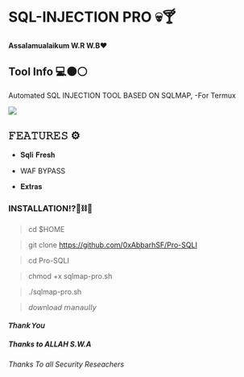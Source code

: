 
# SQL-INJECTION PRO 💀🍸

#### Assalamualaikum W.R W.B❤️

## Tool Info 💻⚫⚪


Automated SQL INJECTION TOOL BASED ON SQLMAP, -For Termux


<img src="https://raw.githubusercontent.com/AbbarhSF/Pro-SQLI/main/IMG_20210721_185449_223~2.jpg"/>


## 𝙵𝙴𝙰𝚃𝚄𝚁𝙴𝚂 ⚙️


* 𝐒𝐪𝐥𝐢 𝐅𝐫𝐞𝐬𝐡

* WAF BYPASS

* 𝐄𝐱𝐭𝐫𝐚𝐬

### INSTALLATION!?📎⛓️🔗


> cd $HOME

> git clone https://github.com/0xAbbarhSF/Pro-SQLI

> cd Pro-SQLI

> chmod +x sqlmap-pro.sh

> ./sqlmap-pro.sh

> 𝘥𝘰𝘸nl𝘰𝘢𝘥 𝘮𝘢𝘯𝘢𝘶𝘭𝘭𝘺

#### 𝘛𝘩𝘢𝘯𝘬 𝘠𝘰𝘶

##### Thanks to ALLAH S.W.A

###### Thanks To all Security Reseachers
